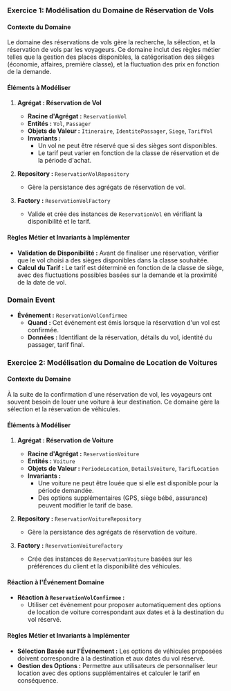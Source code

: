 ### Exercice 1: Modélisation du Domaine de Réservation de Vols

#### Contexte du Domaine
Le domaine des réservations de vols gère la recherche, la sélection, et la réservation de vols par les voyageurs. Ce domaine inclut des règles métier telles que la gestion des places disponibles, la catégorisation des sièges (économie, affaires, première classe), et la fluctuation des prix en fonction de la demande.

#### Éléments à Modéliser

1. **Agrégat : Réservation de Vol**
    - **Racine d'Agrégat :** `ReservationVol`
    - **Entités :** `Vol`, `Passager`
    - **Objets de Valeur :** `Itineraire`, `IdentitePassager`, `Siege`, `TarifVol`
    - **Invariants :**
        - Un vol ne peut être réservé que si des sièges sont disponibles.
        - Le tarif peut varier en fonction de la classe de réservation et de la période d'achat.

2. **Repository :** `ReservationVolRepository`
    - Gère la persistance des agrégats de réservation de vol.

3. **Factory :** `ReservationVolFactory`
    - Valide et crée des instances de `ReservationVol` en vérifiant la disponibilité et le tarif.

#### Règles Métier et Invariants à Implémenter

- **Validation de Disponibilité :** Avant de finaliser une réservation, vérifier que le vol choisi a des sièges disponibles dans la classe souhaitée.
- **Calcul du Tarif :** Le tarif est déterminé en fonction de la classe de siège, avec des fluctuations possibles basées sur la demande et la proximité de la date de vol.

### Domain Event

- **Événement :** `ReservationVolConfirmee`
    - **Quand :** Cet événement est émis lorsque la réservation d'un vol est confirmée.
    - **Données :** Identifiant de la réservation, détails du vol, identité du passager, tarif final.


### Exercice 2: Modélisation du Domaine de Location de Voitures

#### Contexte du Domaine
À la suite de la confirmation d'une réservation de vol, les voyageurs ont souvent besoin de louer une voiture à leur destination. Ce domaine gère la sélection et la réservation de véhicules.

#### Éléments à Modéliser

1. **Agrégat : Réservation de Voiture**
    - **Racine d'Agrégat :** `ReservationVoiture`
    - **Entités :** `Voiture`
    - **Objets de Valeur :** `PeriodeLocation`, `DetailsVoiture`, `TarifLocation`
    - **Invariants :**
        - Une voiture ne peut être louée que si elle est disponible pour la période demandée.
        - Des options supplémentaires (GPS, siège bébé, assurance) peuvent modifier le tarif de base.

2. **Repository :** `ReservationVoitureRepository`
    - Gère la persistance des agrégats de réservation de voiture.

3. **Factory :** `ReservationVoitureFactory`
    - Crée des instances de `ReservationVoiture` basées sur les préférences du client et la disponibilité des véhicules.

#### Réaction à l'Événement Domaine

- **Réaction à `ReservationVolConfirmee` :**
    - Utiliser cet événement pour proposer automatiquement des options de location de voiture correspondant aux dates et à la destination du vol réservé.

#### Règles Métier et Invariants à Implémenter

- **Sélection Basée sur l'Événement :** Les options de véhicules proposées doivent correspondre à la destination et aux dates du vol réservé.
- **Gestion des Options :** Permettre aux utilisateurs de personnaliser leur location avec des options supplémentaires et calculer le tarif en conséquence.

